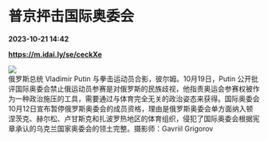 # 普京抨击国际奥委会

**2023-10-21 14:42**

**https://m.idai.ly/se/ceckXe**

![](http://pic.yupoo.com/fotomag/16100505/7dd2d030.jpg)  
俄罗斯总统 Vladimir Putin 与拳击运动员合影，彼尔姆。10月19日，Putin 公开批评国际奥委会禁止俄运动员参赛是对俄罗斯的民族歧视，他指责奥运会参赛权被作为一种政治施压的工具，需要通过与体育完全无关的政治姿态来获得。国际奥委会10月12日宣布暂停俄罗斯奥委会的成员资格，理由是俄罗斯奥委会单方面纳入顿涅茨克、赫尔松、卢甘斯克和扎波罗热地区的体育组织，侵犯了国际奥委会根据宪章承认的乌克兰国家奥委会的领土完整。摄影师：Gavriil Grigorov